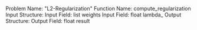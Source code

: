 Problem Name: "L2-Regularization"
Function Name: compute_regularization
Input Structure:
Input Field: list<float> weights
Input Field: float lambda_
Output Structure:
Output Field: float result